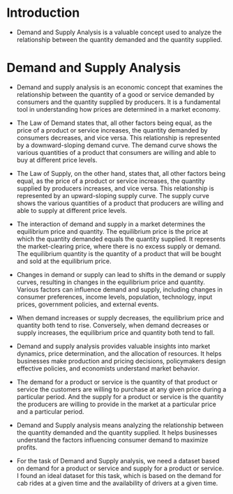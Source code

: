 # Introduction

- Demand and Supply Analysis is a valuable concept used to analyze the relationship between the quantity demanded and the quantity supplied.

# Demand and Supply Analysis

- Demand and supply analysis is an economic concept that examines the relationship between the quantity of a good or service demanded by consumers and the quantity supplied by producers. It is a fundamental tool in understanding how prices are determined in a market economy.

- The Law of Demand states that, all other factors being equal, as the price of a product or service increases, the quantity demanded by consumers decreases, and vice versa. This relationship is represented by a downward-sloping demand curve. The demand curve shows the various quantities of a product that consumers are willing and able to buy at different price levels.

- The Law of Supply, on the other hand, states that, all other factors being equal, as the price of a product or service increases, the quantity supplied by producers increases, and vice versa. This relationship is represented by an upward-sloping supply curve. The supply curve shows the various quantities of a product that producers are willing and able to supply at different price levels.

- The interaction of demand and supply in a market determines the equilibrium price and quantity. The equilibrium price is the price at which the quantity demanded equals the quantity supplied. It represents the market-clearing price, where there is no excess supply or demand. The equilibrium quantity is the quantity of a product that will be bought and sold at the equilibrium price.

- Changes in demand or supply can lead to shifts in the demand or supply curves, resulting in changes in the equilibrium price and quantity. Various factors can influence demand and supply, including changes in consumer preferences, income levels, population, technology, input prices, government policies, and external events.

- When demand increases or supply decreases, the equilibrium price and quantity both tend to rise. Conversely, when demand decreases or supply increases, the equilibrium price and quantity both tend to fall.

- Demand and supply analysis provides valuable insights into market dynamics, price determination, and the allocation of resources. It helps businesses make production and pricing decisions, policymakers design effective policies, and economists understand market behavior.

- The demand for a product or service is the quantity of that product or service the customers are willing to purchase at any given price during a particular period. And the supply for a product or service is the quantity the producers are willing to provide in the market at a particular price and a particular period.

- Demand and Supply analysis means analyzing the relationship between the quantity demanded and the quantity supplied. It helps businesses understand the factors influencing consumer demand to maximize profits.

- For the task of Demand and Supply analysis, we need a dataset based on demand for a product or service and supply for a product or service. I found an ideal dataset for this task, which is based on the demand for cab rides at a given time and the availability of drivers at a given time.
